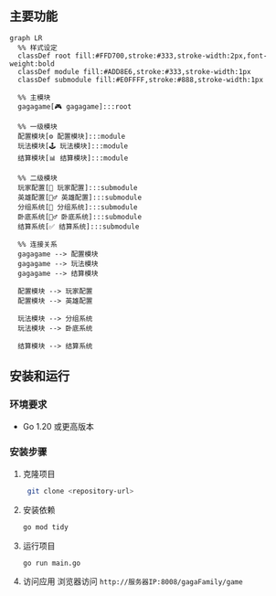 ## 主要功能

```mermaid
graph LR
  %% 样式设定
  classDef root fill:#FFD700,stroke:#333,stroke-width:2px,font-weight:bold
  classDef module fill:#ADD8E6,stroke:#333,stroke-width:1px
  classDef submodule fill:#E0FFFF,stroke:#888,stroke-width:1px

  %% 主模块
  gagagame[🎮 gagagame]:::root

  %% 一级模块
  配置模块[⚙️ 配置模块]:::module
  玩法模块[🕹️ 玩法模块]:::module
  结算模块[📊 结算模块]:::module

  %% 二级模块
  玩家配置[👤 玩家配置]:::submodule
  英雄配置[🧙‍♂️ 英雄配置]:::submodule
  分组系统[👥 分组系统]:::submodule
  卧底系统[🕵️‍♂️ 卧底系统]:::submodule
  结算系统[✅ 结算系统]:::submodule

  %% 连接关系
  gagagame --> 配置模块
  gagagame --> 玩法模块
  gagagame --> 结算模块

  配置模块 --> 玩家配置
  配置模块 --> 英雄配置

  玩法模块 --> 分组系统
  玩法模块 --> 卧底系统

  结算模块 --> 结算系统
```

## 安装和运行
### 环境要求
- Go 1.20 或更高版本
### 安装步骤
1. 克隆项目
    ```bash
     git clone <repository-url>
    ```
2. 安装依赖
    ```bash
    go mod tidy
    ```
3. 运行项目
    ```bash
    go run main.go
    ```
4. 访问应用
浏览器访问 `http://服务器IP:8008/gagaFamily/game`
